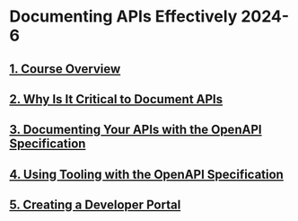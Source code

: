 # Documenting APIs Effectively 2024-6

## [1. Course Overview](./docs/Pluralsight%20-%20Documenting%20APIs%20Effectively%202024-6/1.%20Course%20Overview/readme.md)

## [2. Why Is It Critical to Document APIs](./docs/Pluralsight%20-%20Documenting%20APIs%20Effectively%202024-6/2.%20Why%20Is%20It%20Critical%20to%20Document%20APIs/readme.md)

## [3. Documenting Your APIs with the OpenAPI Specification](./docs/Pluralsight%20-%20Documenting%20APIs%20Effectively%202024-6/3.%20Documenting%20Your%20APIs%20with%20the%20OpenAPI%20Specification/readme.md)

## [4. Using Tooling with the OpenAPI Specification](./docs/Pluralsight%20-%20Documenting%20APIs%20Effectively%202024-6/4.%20Using%20Tooling%20with%20the%20OpenAPI%20Specification/readme.md)

## [5. Creating a Developer Portal](./docs/Pluralsight%20-%20Documenting%20APIs%20Effectively%202024-6/5.%20Creating%20a%20Developer%20Portal/readme.md)

